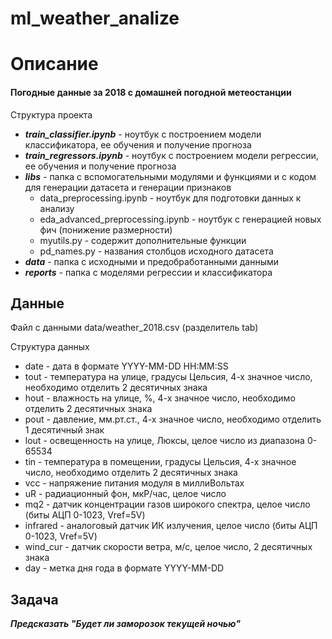 # ml_weather_analize

Описание
========================================================
#### Погодные данные за 2018 с домашней погодной метеостанции

Структура проекта
* ***train_classifier.ipynb*** - ноутбук с построением модели классификатора, ее обучения и получение прогноза
* ***train_regressors.ipynb*** - ноутбук с построением модели регрессии, ее обучения и получение прогноза
* ***libs*** - папка с вспомогательными модулями и функциями и с кодом для генерации датасета и генерации признаков
  * data_preprocessing.ipynb - ноутбук для подготовки данных к анализу
  * eda_advanced_preprocessing.ipynb - ноутбук с генерацией новых фич (понижение размерности)
  * myutils.py - содержит дополнительные функции
  * pd_names.py - названия столбцов исходного датасета
* ***data*** - папка с исходными и предобработанными данными
* ***reports*** - папка с моделями регрессии и классификатора

Данные
--------------------------------------------------------
Файл с данными data/weather_2018.csv (разделитель tab)

Структура данных
* date - дата в формате YYYY-MM-DD HH:MM:SS
* tout - температура на улице, градусы Цельсия, 4-х значное число, необходимо отделить 2 десятичных знака
* hout - влажность на улице, %, 4-х значное число, необходимо отделить 2 десятичных знака
* pout - давление, мм.рт.ст., 4-х значное число, необходимо отделить 1 десятичный знак
* lout - освещенность на улице, Люксы, целое число из диапазона 0-65534
* tin - температура в помещении, градусы Цельсия, 4-х значное число, необходимо отделить 2 десятичных знака
* vcc - напряжение питания модуля в миллиВольтах
* uR - радиационный фон, мкР/час, целое число
* mq2 - датчик концентрации газов широкого спектра, целое число (биты АЦП 0-1023, Vref=5V)
* infrared - аналоговый датчик ИК излучения, целое число (биты АЦП 0-1023, Vref=5V)
* wind_cur - датчик скорости ветра, м/с, целое число, 2 десятичных знака
* day - метка дня года в формате YYYY-MM-DD

Задача
-------------------------------------------------------
***Предсказать "Будет ли заморозок текущей ночью"***
